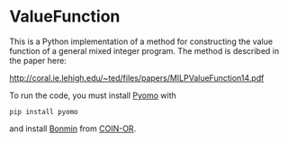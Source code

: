 # ValueFunction
This is a Python implementation of a method for constructing the value function of a general mixed integer program. The method is described in the paper here:

http://coral.ie.lehigh.edu/~ted/files/papers/MILPValueFunction14.pdf

To run the code, you must install [Pyomo](http://pyomo.org) with

```
pip install pyomo
```

and install [Bonmin](https://github.com/coin-or/Bonmin) from [COIN-OR](https://www.coin-or.org).
